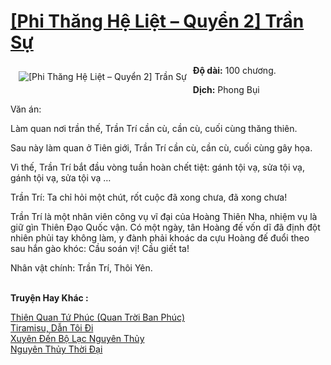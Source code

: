 <a href="https://utruyen.com/phi-thang-he-liet-quyen-2-tran-su/22004/" title="[Phi Thăng Hệ Liệt – Quyển 2] Trần Sự"><h1>[Phi Thăng Hệ Liệt – Quyển 2] Trần Sự</h1></a><div style="display:table"><img align="right" style="float: left; padding: 10px;" src="https://utruyen.com/images/story/200x260/phi-thang-he-liet-quyen-2-tran-su.jpg" alt="[Phi Thăng Hệ Liệt – Quyển 2] Trần Sự"><b>Độ dài:</b> 100 chương.<p></p><b>Dịch:</b> Phong Bụi<p></p>Văn án:<p></p>Làm quan nơi trần thế, Trần Trí cần cù, cần cù, cuối cùng thăng thiên.<p></p>Sau này làm quan ở Tiên giới, Trần Trí cần cù, cần cù, cuối cùng gây họa.<p></p>Vì thế, Trần Trí bắt đầu vòng tuần hoàn chết tiệt: gánh tội vạ, sửa tội vạ, gánh tội vạ, sửa tội vạ …<p></p>Trần Trí: Ta chỉ hỏi một chút, rốt cuộc đã xong chưa, đã xong chưa!<p></p>Trần Trí là một nhân viên công vụ vĩ đại của Hoàng Thiên Nha, nhiệm vụ là giữ gìn Thiên Đạo Quốc vận. Có một ngày, tân Hoàng đế vốn dĩ đã định đột nhiên phủi tay không làm, y đành phải khoác da cựu Hoàng đế đuổi theo sau hắn gào khóc: Cầu soán vị! Cầu giết ta!<p></p>Nhân vật chính: Trần Trí, Thôi Yên.</div><p><br><b>Truyện Hay Khác :</b></p><a href="https://utruyen.com/thien-quan-tu-phuc-quan-troi-ban-phuc/22000/" alt="Thiên Quan Tứ Phúc (Quan Trời Ban Phúc)">Thiên Quan Tứ Phúc (Quan Trời Ban Phúc)</a><br/><a href="https://github.com/quanluxury/dammy/tree/master/truyenhay/25008/" alt="Tiramisu, Dẫn Tôi Đi">Tiramisu, Dẫn Tôi Đi</a><br/><a href="https://truyenngontinhay.wordpress.com/2019/10/03/xuyen-den-bo-lac-nguyen-thuy/" alt="Xuyên Đến Bộ Lạc Nguyên Thủy">Xuyên Đến Bộ Lạc Nguyên Thủy</a><br/><a href="https://github.com/quanluxury/truyenhot/tree/master/truyenhay/22222/" alt="Nguyên Thủy Thời Đại">Nguyên Thủy Thời Đại</a><br/>
